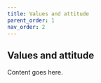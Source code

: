 ```yaml
---
title: Values and attitude
parent_order: 1
nav_order: 2
---
```


## Values and attitude


Content goes here.